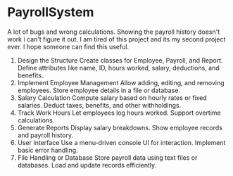 # PayrollSystem
A lot of bugs and wrong calculations. Showing the payroll history doesn't work i can't figure it out. I am tired of this project and its my second project ever. I hope someone can find this useful.
1. Design the Structure
Create classes for Employee, Payroll, and Report.
Define attributes like name, ID, hours worked, salary, deductions, and benefits.
2. Implement Employee Management
Allow adding, editing, and removing employees.
Store employee details in a file or database.
3. Salary Calculation
Compute salary based on hourly rates or fixed salaries.
Deduct taxes, benefits, and other withholdings.
4. Track Work Hours
Let employees log hours worked.
Support overtime calculations.
5. Generate Reports
Display salary breakdowns.
Show employee records and payroll history.
6. User Interface
Use a menu-driven console UI for interaction.
Implement basic error handling.
7. File Handling or Database
Store payroll data using text files or databases.
Load and update records efficiently.
